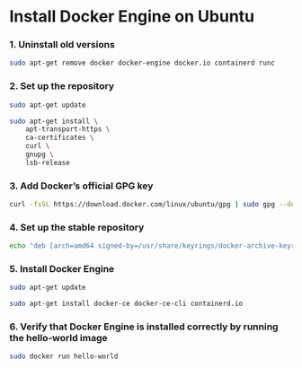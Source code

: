 # Install Docker Engine on Ubuntu

### 1. Uninstall old versions
``` sh
sudo apt-get remove docker docker-engine docker.io containerd runc
```
### 2. Set up the repository
``` sh
sudo apt-get update
```

```sh
sudo apt-get install \
    apt-transport-https \
    ca-certificates \
    curl \
    gnupg \
    lsb-release
```
### 3. Add Docker’s official GPG key
``` sh
curl -fsSL https://download.docker.com/linux/ubuntu/gpg | sudo gpg --dearmor -o /usr/share/keyrings/docker-archive-keyring.gpg 
```

### 4. Set up the stable repository
``` sh
echo "deb [arch=amd64 signed-by=/usr/share/keyrings/docker-archive-keyring.gpg] https://download.docker.com/linux/ubuntu $(lsb_release -cs) stable" | sudo tee /etc/apt/sources.list.d/docker.list > /dev/null
```

### 5. Install Docker Engine
``` sh
sudo apt-get update
```
``` sh
sudo apt-get install docker-ce docker-ce-cli containerd.io
```

### 6. Verify that Docker Engine is installed correctly by running the hello-world image
``` sh
sudo docker run hello-world
```
